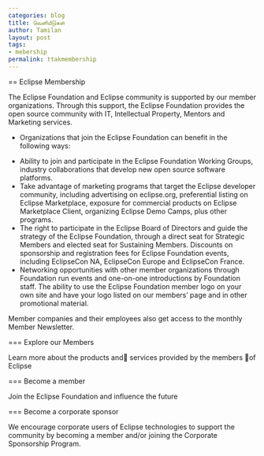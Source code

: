```yaml
---
categories: blog
title: வெளியீடுகள்
author: Tamilan
layout: post
tags: 
- mebership
permalink: ttakmembership
---
```


== Eclipse Membership

The Eclipse Foundation and Eclipse community is supported by our member organizations. Through this support, the Eclipse Foundation provides the open source community with IT, Intellectual Property, Mentors and Marketing services.

- Organizations that join the Eclipse Foundation
can benefit in the following ways:

* Ability to join and participate in the Eclipse Foundation Working Groups, industry collaborations that develop new open source software platforms.
* Take advantage of marketing programs that target the Eclipse developer community, including advertising on eclipse.org, preferential listing on Eclipse Marketplace, exposure for commercial products on Eclipse Marketplace Client, organizing Eclipse Demo Camps, plus other programs.
* The right to participate in the Eclipse Board of Directors and guide the strategy of the Eclipse Foundation, through a direct seat for Strategic Members and elected seat for Sustaining Members.
Discounts on sponsorship and registration fees for Eclipse Foundation events, including EclipseCon NA, EclipseCon Europe and EclipseCon France.
* Networking opportunities with other member organizations through Foundation run events and one-on-one introductions by Foundation staff.
The ability to use the Eclipse Foundation member logo on your own site and have your logo listed on our members’ page and in other promotional material.

Member companies and their employees also get access to the monthly Member Newsletter.

=== Explore our Members

Learn more about the products and services provided by the members of Eclipse

=== Become a member

Join the Eclipse Foundation and influence the future

=== Become a corporate sponsor

We encourage corporate users of Eclipse technologies to support the community by becoming a member and/or joining the Corporate Sponsorship Program.
